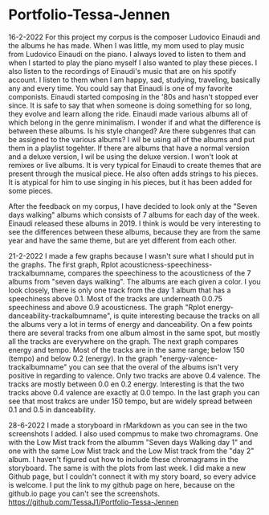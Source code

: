# Portfolio-Tessa-Jennen
16-2-2022
For this project my corpus is the composer Ludovico Einaudi and the albums he has made. When I was little, my mom used to play music from Ludovico Einaudi on the piano. I always loved to listen to them and when I started to play the piano myself I also wanted to play these pieces. I also listen to the recordings of Einaudi's music that are on his spotify account. I listen to them when I am happy, sad, studying, traveling, basically any and every time. You could say that Einaudi is one of my favorite componists. Einaudi started composing in the '80s and hasn't stopped ever since. It is safe to say that when someone is doing something for so long, they evolve and learn allong the ride. Einaudi made various albums all of which belong in the genre minimalism. I wonder if and what the difference is between these albums. Is his style changed? Are there subgenres that can be assigned to the various albums? I wil be using all of the albums and put them in a playlist togehter. If there are albums that have a normal version and a deluxe version, I wil be using the deluxe version. I won't look at remixes or live albums. It is very typical for Einaudi to create themes that are present through the musical piece. He also often adds strings to his pieces. It is atypical for him to use singing in his pieces, but it has been added for some pieces. 

After the feedback on my corpus, I have decided to look only at the "Seven days walking" albums which consists of 7 albums for each day of the week. Einaudi released these albums in 2019. I think is would be very interesting to see the differences between these albums, because they are from the same year and have the same theme, but are yet different from each other.

21-2-2022
I made a few graphs because I wasn't sure what I should put in the graphs.
The first graph, Rplot acousticness-speechiness-trackalbumname, compares the speechiness to the acousticness of the 7 albums from "seven days walking". The albums are each given a color. I you look closely, there is only one track from the day 1 album that has a speechiness above 0.1. Most of the tracks are underneath 0.0.75 speechiness and above 0.9 acousticness. The graph "Rplot energy-danceability-trackalbumname", is quite interesting because the tracks on all the albums very a lot in terms of energy and danceability. On a few points there are several tracks from one album almost in the same spot, but mostly all the tracks are everywhere on the graph. The next graph compares energy and tempo. Most of the tracks are in the same range; below 150 (tempo) and below 0.2 (energy). In the graph "energy-valence-trackalbumname" you can see that the overal of the albums isn't very positive in regarding to valence. Only two tracks are above 0.4 valence. The tracks are mostly between 0.0 en 0.2 energy. Interesting is that the two tracks above 0.4 valence are exactly at 0.0 tempo. In the last graph you can see that most trakcs are under 150 tempo, but are widely spread between 0.1 and 0.5 in danceability.

28-6-2022
I made a storyboard in rMarkdown as you can see in the two screenshots I added. I also used compmus to make two chromagrams. One with the Low Mist track from the albumm "Seven days Walking day 1" and one with the same Low Mist track and the Low Mist track from the "day 2" album. I haven't figured out how to include these chromagrams in the storyboard. The same is with the plots from last week. I did make a new Github page, but I couldn't connect it with my story board, so every advice is welcome. I put the link to my github page on here, because on the github.io page you can't see the screenshots. https://github.com/TessaJ1/Portfolio-Tessa-Jennen 
